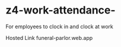 # z4-work-attendance-
For employees to clock in and clock at work

Hosted Link funeral-parlor.web.app
